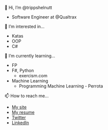 👋 Hi, I’m @trippshelnutt
- Software Engineer at @Qualtrax

👀 I’m interested in...
- Katas
- OOP
- C#

🌱 I’m currently learning...
- FP
- F#, Python
  - exercism.com
- Machine Learning
  - Programming Machine Learning - Perrota

📫 How to reach me...
- [My site](https://trippshelnutt.com)
- [My resume](https://resume.trippshelnutt.com)
- [Twitter](https://twitter.com/trippshelnutt)
- [LinkedIn](https://www.linkedin.com/in/trippshelnutt/)

